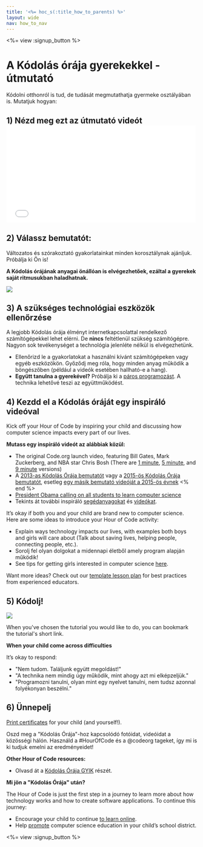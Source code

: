 ```yaml
---
title: '<%= hoc_s(:title_how_to_parents) %>'
layout: wide
nav: how_to_nav
---
```

<%= view :signup_button %>

# A Kódolás órája gyerekekkel - útmutató

Kódolni otthonról is tud, de tudását megmutathatja gyermeke osztályában is. Mutatjuk hogyan:

## 1) Nézd meg ezt az útmutató videót <iframe width="500" height="255" src="//www.youtube.com/embed/SrnvvWDm73k" frameborder="0" allowfullscreen mark="crwd-mark"></iframe> 

## 2) Válassz bemutatót:

Változatos és szórakoztató gyakorlatainkat minden korosztálynak ajánljuk. Próbálja ki Ön is!

**A Kódolás órájának anyagai önállóan is elvégezhetőek, ezáltal a gyerekek saját ritmusukban haladhatnak.**

[![](/images/fit-700/tutorials.png)](<%= resolve_url('/learn') %>)

## 3) A szükséges technológiai eszközök ellenőrzése

A legjobb Kódolás órája élményt internetkapcsolattal rendelkező számítógépekkel lehet elérni. De **nincs** feltétlenül szükség számítógépre. Nagyon sok tevékenységet a technológia jelenléte nélkül is elvégezhetünk.

- Ellenőrizd le a gyakorlatokat a használni kívánt számítógépeken vagy egyéb eszközökön. Győződj meg róla, hogy minden anyag működik a böngészőben (például a videók esetében hallható-e a hang).
- **Együtt tanulna a gyerekével?** Próbálja ki a [páros programozást](http://www.ncwit.org/resources/pair-programming-box-power-collaborative-learning). A technika lehetővé teszi az együttműködést.

## 4) Kezdd el a Kódolás óráját egy inspiráló videóval

Kick off your Hour of Code by inspiring your child and discussing how computer science impacts every part of our lives.

**Mutass egy inspiráló videót az alábbiak közül:**

- The original Code.org launch video, featuring Bill Gates, Mark Zuckerberg, and NBA star Chris Bosh (There are [1 minute](https://www.youtube.com/watch?v=qYZF6oIZtfc), [5 minute](https://www.youtube.com/watch?v=nKIu9yen5nc), and [9 minute](https://www.youtube.com/watch?v=dU1xS07N-FA) versions)
- A [2013-as Kódolás Órája bemutatót](https://www.youtube.com/watch?v=FC5FbmsH4fw) vagy a [2015-ös Kódolás Órája bemutatót](https://www.youtube.com/watch?v=7L97YMYqLHc), esetleg [egy másik bemutató videóját a 2015-ös évnek](https://www.youtube.com/watch?v=7L97YMYqLHc) <% end %>
- [President Obama calling on all students to learn computer science](https://www.youtube.com/watch?v=6XvmhE1J9PY)
- Tekints át további inspiráló [segédanyagokat](<%= resolve_url('https://code.org/inspire') %>) és [videókat](https://www.youtube.com/playlist?list=PLzdnOPI1iJNfpD8i4Sx7U0y2MccnrNZuP).

It’s okay if both you and your child are brand new to computer science. Here are some ideas to introduce your Hour of Code activity:

- Explain ways technology impacts our lives, with examples both boys and girls will care about (Talk about saving lives, helping people, connecting people, etc.).
- Sorolj fel olyan dolgokat a midennapi életből amely program alapján működik!
- See tips for getting girls interested in computer science [here](<%= resolve_url('https://code.org/girls') %>).

Want more ideas? Check out our [template lesson plan](/files/AfterschoolEducatorLessonPlanOutline.docx) for best practices from experienced educators.

## 5) Kódolj!

<img src="/images/fit-700/tutorial-short-link.png" />

When you've chosen the tutorial you would like to do, you can bookmark the tutorial's short link.

**When your child come across difficulties**

It’s okay to respond:

- "Nem tudom. Találjunk együtt megoldást!"
- "A technika nem mindig úgy működik, mint ahogy azt mi elképzeljük."
- "Programozni tanulni, olyan mint egy nyelvet tanulni, nem tudsz azonnal folyékonyan beszélni."

## 6) Ünnepelj

[Print certificates](<%= resolve_url('https://code.org/certificates') %>) for your child (and yourself!).

Oszd meg a "Kódolás Órája"-hoz kapcsolódó fotóidat, videóidat a közösségi hálón. Használd a #HourOfCode és a @codeorg tageket, így mi is ki tudjuk emelni az eredményeidet!

**Other Hour of Code resources:**

- Olvasd át a [Kódolás Órája GYIK](https://support.code.org/hc/en-us/categories/200147083-Hour-of-Code) részét.

**Mi jön a "Kódolás Órája" után?**

The Hour of Code is just the first step in a journey to learn more about how technology works and how to create software applications. To continue this journey:

- Encourage your child to continue [to learn online](<%= resolve_url('https://code.org/learn/beyond') %>).
- Help [promote](<%= resolve_url('/promote') %>) computer science education in your child’s school district.

<%= view :signup_button %>